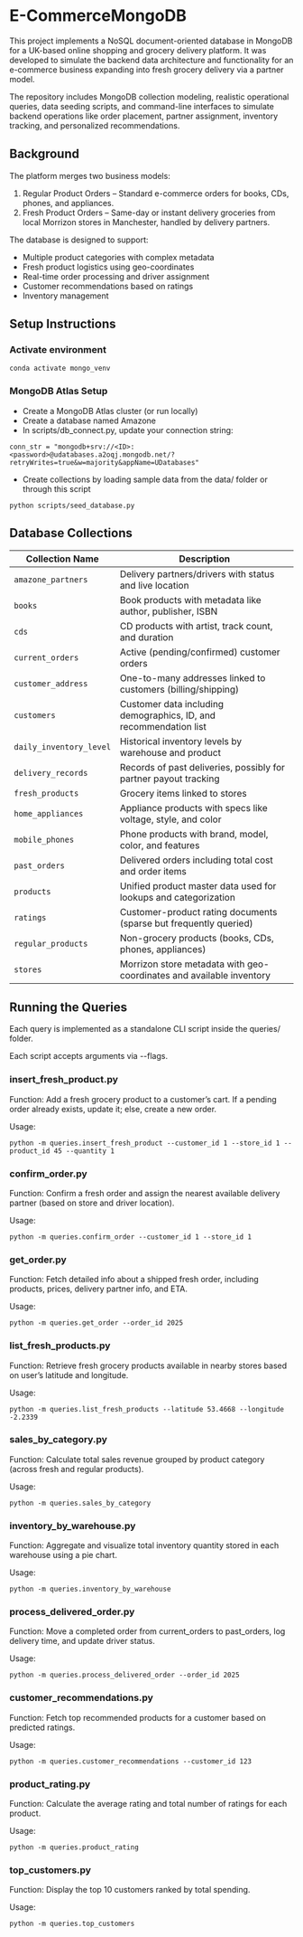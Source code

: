 # E-CommerceMongoDB
This project implements a NoSQL document-oriented database in MongoDB for a UK-based online shopping and grocery delivery platform. It was developed to simulate the backend data architecture and functionality for an e-commerce business expanding into fresh grocery delivery via a partner model.

The repository includes MongoDB collection modeling, realistic operational queries, data seeding scripts, and command-line interfaces to simulate backend operations like order placement, partner assignment, inventory tracking, and personalized recommendations.

## Background
The platform merges two business models:
1.	Regular Product Orders – Standard e-commerce orders for books, CDs, phones, and appliances.
2.	Fresh Product Orders – Same-day or instant delivery groceries from local Morrizon stores in Manchester, handled by delivery partners.

The database is designed to support:
- Multiple product categories with complex metadata
- Fresh product logistics using geo-coordinates
- Real-time order processing and driver assignment
- Customer recommendations based on ratings
- Inventory management

## Setup Instructions
### Activate environment
```
conda activate mongo_venv
```
### MongoDB Atlas Setup
- Create a MongoDB Atlas cluster (or run locally)
- Create a database named Amazone
- In scripts/db_connect.py, update your connection string:
```
conn_str = "mongodb+srv://<ID>:<password>@udatabases.a2oqj.mongodb.net/?retryWrites=true&w=majority&appName=UDatabases"
```
- Create collections by loading sample data from the data/ folder or through this script
```
python scripts/seed_database.py
```
## Database Collections

| Collection Name         | Description                                                                |
|-------------------------|----------------------------------------------------------------------------|
| `amazone_partners`      | Delivery partners/drivers with status and live location                    |
| `books`                 | Book products with metadata like author, publisher, ISBN                   |
| `cds`                   | CD products with artist, track count, and duration                         |
| `current_orders`        | Active (pending/confirmed) customer orders                                 |
| `customer_address`      | One-to-many addresses linked to customers (billing/shipping)               |
| `customers`             | Customer data including demographics, ID, and recommendation list          |
| `daily_inventory_level` | Historical inventory levels by warehouse and product                       |
| `delivery_records`      | Records of past deliveries, possibly for partner payout tracking           |
| `fresh_products`        | Grocery items linked to stores                       |
| `home_appliances`       | Appliance products with specs like voltage, style, and color               |
| `mobile_phones`         | Phone products with brand, model, color, and features                      |
| `past_orders`           | Delivered orders including total cost and order items                      |
| `products`              | Unified product master data used for lookups and categorization            |
| `ratings`               | Customer-product rating documents (sparse but frequently queried)          |
| `regular_products`      | Non-grocery products (books, CDs, phones, appliances)                      |
| `stores`                | Morrizon store metadata with geo-coordinates and available inventory       |
## Running the Queries
Each query is implemented as a standalone CLI script inside the queries/ folder.

Each script accepts arguments via --flags.
### insert_fresh_product.py
Function: Add a fresh grocery product to a customer’s cart. If a pending order already exists, update it; else, create a new order.

Usage:
```
python -m queries.insert_fresh_product --customer_id 1 --store_id 1 --product_id 45 --quantity 1
```
### confirm_order.py
Function: Confirm a fresh order and assign the nearest available delivery partner (based on store and driver location).

Usage:
```
python -m queries.confirm_order --customer_id 1 --store_id 1
```
### get_order.py
Function: Fetch detailed info about a shipped fresh order, including products, prices, delivery partner info, and ETA.

Usage:
```
python -m queries.get_order --order_id 2025
```
### list_fresh_products.py
Function: Retrieve fresh grocery products available in nearby stores based on user’s latitude and longitude.

Usage:
```
python -m queries.list_fresh_products --latitude 53.4668 --longitude -2.2339
```
###  sales_by_category.py

Function: Calculate total sales revenue grouped by product category (across fresh and regular products).

Usage:
```
python -m queries.sales_by_category
```
###  inventory_by_warehouse.py
Function: Aggregate and visualize total inventory quantity stored in each warehouse using a pie chart.

Usage:
```
python -m queries.inventory_by_warehouse
```
###  process_delivered_order.py
Function: Move a completed order from current_orders to past_orders, log delivery time, and update driver status.

Usage:
```
python -m queries.process_delivered_order --order_id 2025
```
### customer_recommendations.py
Function: Fetch top recommended products for a customer based on predicted ratings.

Usage:
```
python -m queries.customer_recommendations --customer_id 123
```
### product_rating.py
Function: Calculate the average rating and total number of ratings for each product.

Usage:
```
python -m queries.product_rating
```
### top_customers.py
Function: Display the top 10 customers ranked by total spending.

Usage:
```
python -m queries.top_customers
```